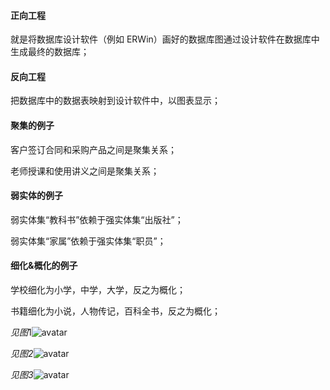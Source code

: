 #### 正向工程 

就是将数据库设计软件（例如 ERWin）画好的数据库图通过设计软件在数据库中生成最终的数据库；

#### 反向工程

把数据库中的数据表映射到设计软件中，以图表显示；



#### 聚集的例子

客户签订合同和采购产品之间是聚集关系；

老师授课和使用讲义之间是聚集关系；

#### 弱实体的例子

弱实体集“教科书”依赖于强实体集“出版社”；

弱实体集“家属”依赖于强实体集“职员”；

#### 细化&概化的例子

学校细化为小学，中学，大学，反之为概化；

书籍细化为小说，人物传记，百科全书，反之为概化；

*见图*1![avatar](C:\Users\PC\Desktop\数据库原理\20200302\图1.jpg)

*见图2*![avatar](C:\Users\PC\Desktop\数据库原理\20200302\图2.jpg)

*见图3*![avatar](C:\Users\PC\Desktop\数据库原理\20200302\图3.png)

